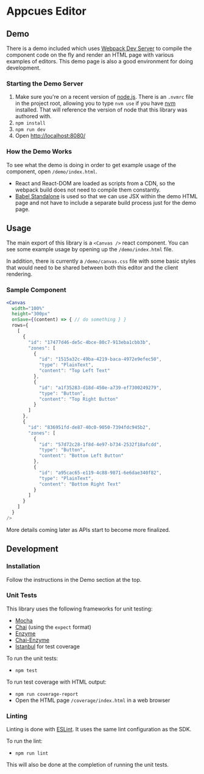 # Appcues Editor

## Demo

There is a demo included which uses [Webpack Dev Server](https://webpack.github.io/docs/webpack-dev-server.html) to compile the component code on the fly and render an HTML page with various examples of editors. This demo page is also a good environment for doing development.

### Starting the Demo Server

 1. Make sure you're on a recent version of [node.js](https://nodejs.org/en/). There is an `.nvmrc` file in the project root, allowing you to type `nvm use` if you have [nvm](https://github.com/creationix/nvm) installed. That will reference the version of node that this library was authored with.
 1. `npm install`
 2. `npm run dev`
 3. Open [http://localhost:8080/](http://localhost:8080/)

### How the Demo Works

To see what the demo is doing in order to get example usage of the component, open `/demo/index.html`.

 * React and React-DOM are loaded as scripts from a CDN, so the webpack build does not need to compile them constantly.
 * [Babel Standalone](https://github.com/babel/babel-standalone) is used so that we can use JSX within the demo HTML page and not have to include a separate build process just for the demo page.

## Usage

The main export of this library is a `<Canvas />` react component. You can see some example usage by opening up the `/demo/index.html` file.

In addition, there is currently a `/demo/canvas.css` file with some basic styles that would need to be shared between both this editor and the client rendering.

### Sample Component
```jsx
<Canvas
  width="100%"
  height="300px"
  onSave={(content) => { // do something } }
  rows={
    [
      {
        "id": "17477d46-de5c-4bce-80c7-913eba1cbb3b",
        "zones": [
          {
            "id": "1515a32c-49ba-4219-baca-4972e9efec50",
            "type": "PlainText",
            "content": "Top Left Text"
          },
          {
            "id": "a1f35283-d18d-450e-a739-ef7300249279",
            "type": "Button",
            "content": "Top Right Button"
          }
        ]
      },
      {
        "id": "836951fd-de87-40c0-9050-7394fdc945b2",
        "zones": [
          {
            "id": "57d72c28-1f8d-4e97-b734-2532f18afcdd",
            "type": "Button",
            "content": "Bottom Left Button"
          },
          {
            "id": "a95cac65-e119-4c88-9871-6e6dae340f82",
            "type": "PlainText",
            "content": "Bottom Right Text"
          }
        ]
      }
    ]
  }
/>
```

More details coming later as APIs start to become more finalized.

## Development

### Installation

Follow the instructions in the Demo section at the top.

### Unit Tests

This library uses the following frameworks for unit testing:

 * [Mocha](https://mochajs.org/)
 * [Chai](http://chaijs.com/) (using the `expect` format)
 * [Enzyme](http://airbnb.io/enzyme/)
 * [Chai-Enzyme](https://github.com/producthunt/chai-enzyme)
 * [Istanbul](https://istanbul.js.org/) for test coverage

To run the unit tests:

 * `npm test`

To run test coverage with HTML output:

 * `npm run coverage-report`
 * Open the HTML page `/coverage/index.html` in a web browser

### Linting

Linting is done with [ESLint](http://eslint.org/). It uses the same lint configuration as the SDK.

To run the lint:

 * `npm run lint`

This will also be done at the completion of running the unit tests.